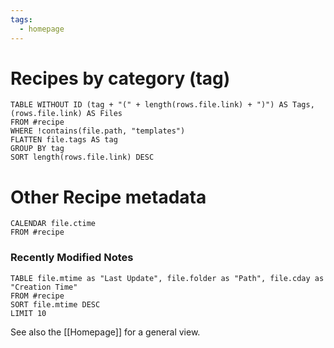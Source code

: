 ```yaml
---
tags:
  - homepage
---
```


# Recipes by category (tag)
```dataview
TABLE WITHOUT ID (tag + "(" + length(rows.file.link) + ")") AS Tags, (rows.file.link) AS Files
FROM #recipe 
WHERE !contains(file.path, "templates")
FLATTEN file.tags AS tag 
GROUP BY tag 
SORT length(rows.file.link) DESC
```

# Other Recipe metadata

```dataview
CALENDAR file.ctime
FROM #recipe 
```

### Recently Modified Notes
```dataview
TABLE file.mtime as "Last Update", file.folder as "Path", file.cday as "Creation Time"
FROM #recipe
SORT file.mtime DESC
LIMIT 10
```


See also the [[Homepage]] for a general view.
